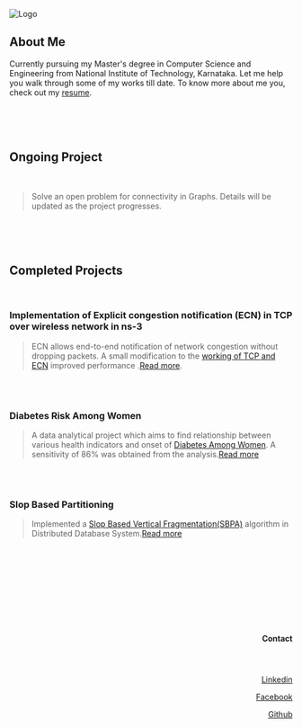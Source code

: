 ![Logo](https://images-na.ssl-images-amazon.com/images/G/01/aplusautomation/vendorimages/65fa961e-8f22-4fe6-a420-3c3c26dd2953.jpg._CB289161999__SL300__.jpg)

 

## About Me

Currently pursuing my Master's degree in Computer Science and Engineering from National Institute of Technology, Karnataka. Let me help you walk through some of my works till date. To know more about me you, check out my [resume]().
 
<br>
<br>
<br>

## Ongoing Project
<br>

>Solve an open problem for connectivity in Graphs. Details will be updated as the project progresses.


<br>
<br>
<br>

## Completed Projects
<br>

### Implementation of Explicit congestion notification (ECN) in TCP over wireless network in ns-3

>ECN allows end-to-end notification of network congestion without dropping packets. A small modification to the [working of TCP and ECN](https://github.com/suraj-ravi93/Implementation-of-Explicit-congestion-notification-ECN-in-TCP-over-wireless-network-in-ns-3.git) improved performance .[Read more](http://ieeexplore.ieee.org/document/905907/). 


<br>
<br>

### Diabetes Risk Among Women

>A data analytical project which aims to find relationship between various health indicators and onset of [Diabetes Among Women](https://github.com/suraj-ravi93/Diabetes-Risk-among-Women.git). A sensitivity of 86% was obtained from the analysis.[Read more](http://pubmedcentralcanada.ca/pmcc/articles/PMC2245318/pdf/procascamc00018-0276.pdf)


<br>
<br>

### Slop Based Partitioning

>Implemented a [Slop Based Vertical Fragmentation(SBPA)](https://github.com/suraj-ravi93/Slop-Based-Vertical-Partitioning.git) algorithm in Distributed Database System.[Read more](http://research.ijcaonline.org/volume99/number4/pxc3897870.pdf)


<br>
<br>
<br>
<br>
<br>
<br>
<br>
<br>

<header><h4><p align="right">Contact</p> </h4></header> 


 
 <p align="right"><a href="https://www.linkedin.com/in/arun-raveendran-82b87184/">Linkedin</a></p> 
 <p align="right"><a href="https://www.facebook.com/suraj.ravi93">Facebook</a></p>
 <p align="right"><a href="https://github.com/suraj-ravi93">Github</a></p>




